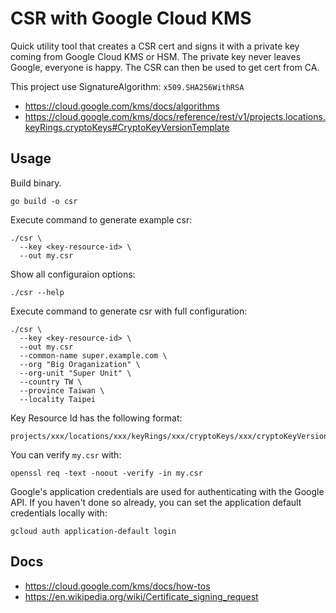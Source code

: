 # CSR with Google Cloud KMS

Quick utility tool that creates a CSR cert and signs it with a private key coming from Google Cloud KMS or HSM.
The private key never leaves Google, everyone is happy. The CSR can then be used to get cert from CA.

This project use SignatureAlgorithm: `x509.SHA256WithRSA`

* https://cloud.google.com/kms/docs/algorithms
* https://cloud.google.com/kms/docs/reference/rest/v1/projects.locations.keyRings.cryptoKeys#CryptoKeyVersionTemplate

## Usage

Build binary.

```
go build -o csr
```

Execute command to generate example csr:

```
./csr \
  --key <key-resource-id> \
  --out my.csr
```

Show all configuraion options:

```
./csr --help
```


Execute command to generate csr with full configuration:

```
./csr \
  --key <key-resource-id> \
  --out my.csr
  --common-name super.example.com \
  --org "Big Oraganization" \
  --org-unit "Super Unit" \
  --country TW \
  --province Taiwan \
  --locality Taipei
```

Key Resource Id has the following format:

```
projects/xxx/locations/xxx/keyRings/xxx/cryptoKeys/xxx/cryptoKeyVersions/xxx
```

You can verify `my.csr` with:

```
openssl req -text -noout -verify -in my.csr
```

Google's application credentials are used for authenticating with the Google API.
If you haven't done so already, you can set the application default credentials locally with:

```
gcloud auth application-default login
```

## Docs

  * https://cloud.google.com/kms/docs/how-tos
  * https://en.wikipedia.org/wiki/Certificate_signing_request

